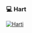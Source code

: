 ### 💻 Hart

[![Harti](https://github-readme-stats.vercel.app/api/pin/?username=Kalniit&repo=Harti)](https://github.com/Kalniit/Harti)
